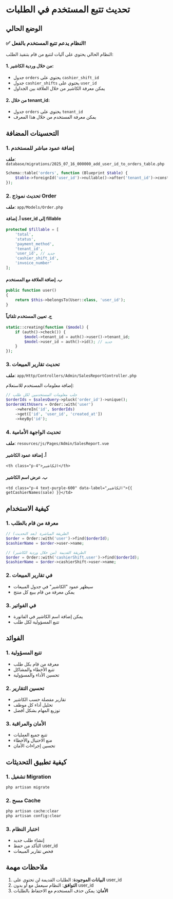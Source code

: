 # تحديث تتبع المستخدم في الطلبات

## الوضع الحالي

### ✅ النظام يدعم تتبع المستخدم بالفعل!

النظام الحالي يحتوي على آليات لتتبع من قام بتنفيذ الطلب:

#### 1. **من خلال وردية الكاشير**:
- جدول `orders` يحتوي على `cashier_shift_id`
- جدول `cashier_shifts` يحتوي على `user_id`
- يمكن معرفة الكاشير من خلال العلاقة بين الجداول

#### 2. **من خلال tenant_id**:
- جدول `orders` يحتوي على `tenant_id`
- يمكن معرفة المستخدم من خلال هذا المعرف

## التحسينات المضافة

### 1. إضافة عمود مباشر للمستخدم
**ملف**: `database/migrations/2025_07_16_000000_add_user_id_to_orders_table.php`

```php
Schema::table('orders', function (Blueprint $table) {
    $table->foreignId('user_id')->nullable()->after('tenant_id')->constrained()->onDelete('set null');
});
```

### 2. تحديث نموذج Order
**ملف**: `app/Models/Order.php`

#### أ. إضافة user_id إلى fillable
```php
protected $fillable = [
    'total',
    'status',
    'payment_method',
    'tenant_id',
    'user_id', // جديد
    'cashier_shift_id',
    'invoice_number'
];
```

#### ب. إضافة العلاقة مع المستخدم
```php
public function user()
{
    return $this->belongsTo(User::class, 'user_id');
}
```

#### ج. تعيين المستخدم تلقائياً
```php
static::creating(function ($model) {
    if (auth()->check()) {
        $model->tenant_id = auth()->user()->tenant_id;
        $model->user_id = auth()->id(); // جديد
    }
});
```

### 3. تحديث تقارير المبيعات
**ملف**: `app/Http/Controllers/Admin/SalesReportController.php`

إضافة معلومات المستخدم للاستعلام:
```php
// جلب معلومات المستخدمين لكل طلب
$orderIds = $salesQuery->pluck('order_id')->unique();
$ordersWithUsers = Order::with('user')
    ->whereIn('id', $orderIds)
    ->get(['id', 'user_id', 'created_at'])
    ->keyBy('id');
```

### 4. تحديث الواجهة الأمامية
**ملف**: `resources/js/Pages/Admin/SalesReport.vue`

#### أ. إضافة عمود الكاشير
```vue
<th class="p-4">الكاشير</th>
```

#### ب. عرض اسم الكاشير
```vue
<td class="p-4 text-purple-600" data-label="الكاشير">{{ getCashierNames(sale) }}</td>
```

## كيفية الاستخدام

### 1. معرفة من قام بالطلب
```php
// الطريقة المباشرة (بعد التحديث)
$order = Order::with('user')->find($orderId);
$cashierName = $order->user->name;

// الطريقة القديمة (من خلال وردية الكاشير)
$order = Order::with('cashierShift.user')->find($orderId);
$cashierName = $order->cashierShift->user->name;
```

### 2. في تقارير المبيعات
- سيظهر عمود "الكاشير" في جدول المبيعات
- يمكن معرفة من قام ببيع كل منتج

### 3. في الفواتير
- يمكن إضافة اسم الكاشير في الفاتورة
- تتبع المسؤولية لكل طلب

## الفوائد

### 1. تتبع المسؤولية
- معرفة من قام بكل طلب
- تتبع الأخطاء والمشاكل
- تحسين الأداء والمسؤولية

### 2. تحسين التقارير
- تقارير مفصلة حسب الكاشير
- تحليل أداء كل موظف
- توزيع المهام بشكل أفضل

### 3. الأمان والمراقبة
- تتبع جميع العمليات
- منع الاحتيال والأخطاء
- تحسين إجراءات الأمان

## كيفية تطبيق التحديثات

### 1. تشغيل Migration
```bash
php artisan migrate
```

### 2. مسح Cache
```bash
php artisan cache:clear
php artisan config:clear
```

### 3. اختبار النظام
- إنشاء طلب جديد
- التأكد من حفظ user_id
- فحص تقارير المبيعات

## ملاحظات مهمة

1. **البيانات الموجودة**: الطلبات القديمة لن تحتوي على user_id
2. **التوافق**: النظام سيعمل مع أو بدون user_id
3. **الأمان**: يمكن حذف المستخدم مع الاحتفاظ بالطلبات 
